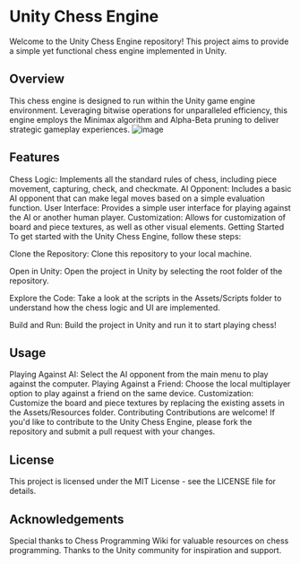 # Unity Chess Engine
Welcome to the Unity Chess Engine repository! This project aims to provide a simple yet functional chess engine implemented in Unity.

## Overview
This chess engine is designed to run within the Unity game engine environment. Leveraging bitwise operations for unparalleled efficiency, this engine employs the Minimax algorithm and Alpha-Beta pruning to deliver strategic gameplay experiences.
![image](https://github.com/JoshuaRemington/UnityChess/assets/107597790/c3025bc3-1e75-4aef-8204-814b4a3f16c8)

## Features
Chess Logic: Implements all the standard rules of chess, including piece movement, capturing, check, and checkmate.
AI Opponent: Includes a basic AI opponent that can make legal moves based on a simple evaluation function.
User Interface: Provides a simple user interface for playing against the AI or another human player.
Customization: Allows for customization of board and piece textures, as well as other visual elements.
Getting Started
To get started with the Unity Chess Engine, follow these steps:

Clone the Repository: Clone this repository to your local machine.

Open in Unity: Open the project in Unity by selecting the root folder of the repository.

Explore the Code: Take a look at the scripts in the Assets/Scripts folder to understand how the chess logic and UI are implemented.

Build and Run: Build the project in Unity and run it to start playing chess!

## Usage
Playing Against AI: Select the AI opponent from the main menu to play against the computer.
Playing Against a Friend: Choose the local multiplayer option to play against a friend on the same device.
Customization: Customize the board and piece textures by replacing the existing assets in the Assets/Resources folder.
Contributing
Contributions are welcome! If you'd like to contribute to the Unity Chess Engine, please fork the repository and submit a pull request with your changes.

## License
This project is licensed under the MIT License - see the LICENSE file for details.

## Acknowledgements
Special thanks to Chess Programming Wiki for valuable resources on chess programming.
Thanks to the Unity community for inspiration and support.

